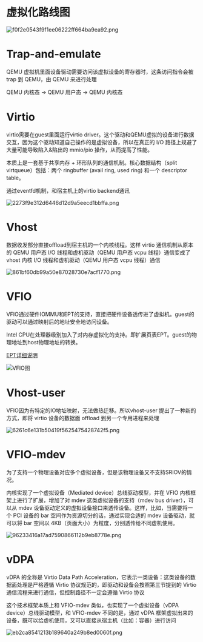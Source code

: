 # 虚拟化路线图

![f0f2e0543f9f1ee06222ff664ba9ea92.png](https://img-blog.csdnimg.cn/img_convert/f0f2e0543f9f1ee06222ff664ba9ea92.png)

# Trap-and-emulate

QEMU 虚拟机里面设备驱动需要访问该虚拟设备的寄存器时，这条访问指令会被 trap 到 QEMU，由 QEMU 来进行处理

QEMU 内核态 -> QEMU 用户态 -> QEMU 内核态

# Virtio

virtio需要在guest里面运行virtio driver。这个驱动和QEMU虚拟的设备进行数据交互，因为这个驱动知道自己操作的是虚拟设备，所以在真正的 I/O 路径上规避了大量可能导致陷入&陷出的 mmio/pio 操作，从而提高了性能。

本质上是一套基于共享内存 + 环形队列的通信机制。核心数据结构（split virtqueue）包括：两个 ringbuffer (avail ring, used ring) 和一个 descriptor table。

通过eventfd机制，和宿主机上的virtio backend通讯

<img src="https://img-blog.csdnimg.cn/img_convert/2273f9e312d6446d12d9a5eecd1bbffa.png" alt="2273f9e312d6446d12d9a5eecd1bbffa.png" style="zoom:0%;" />

# Vhost

数据收发部分直接offload到宿主机的一个内核线程。这样 virtio 通信机制从原本的 QEMU 用户态 I/O 线程和虚机驱动（QEMU 用户态 vcpu 线程）通信变成了 vhost 内核 I/O 线程和虚机驱动（QEMU 用户态 vcpu 线程）通信

![861bf60db99a50e87028730e7acf1770.png](https://img-blog.csdnimg.cn/img_convert/861bf60db99a50e87028730e7acf1770.png)

# VFIO

VFIO通过硬件IOMMU和EPT的支持，直接把硬件设备透传进了虚拟机。guest的驱动可以通过映射后的地址安全地访问设备。

Intel CPU在处理器级别加入了对内存虚拟化的支持。即扩展页表EPT。guest的物理地址到host物理地址的转换。

[EPT详细说明](https://www.cnblogs.com/ck1020/p/6043054.html)

![VFIO图](https://img-blog.csdnimg.cn/img_convert/e1b483b9d487ea8081f1aac5e3ca9ca5.png "VFIO 架构")

# Vhost-user

VFIO因为有特定的IO地址映射，无法做热迁移。所以vhost-user 提出了一种新的方式，即将 virtio 设备的数据面 offload 到另一个专用进程来处理

![6261c6e131b50419f5625475428742f5.png](https://img-blog.csdnimg.cn/img_convert/6261c6e131b50419f5625475428742f5.png)

# VFIO-mdev

为了支持一个物理设备对应多个虚拟设备，但是该物理设备又不支持SRIOV的情况。

内核实现了一个虚拟设备（Mediated device）总线驱动模型，并在 VFIO 内核框架上进行了扩展，增加了对 mdev 这类虚拟设备的支持（mdev bus driver），可以从 mdev 设备驱动定义的虚拟设备接口来透传设备。这样，比如，当需要将一个 PCI 设备的 bar 空间作为资源切分的话，通过实现合适的 mdev 设备驱动，就可以将 bar 空间以 4KB（页面大小）为粒度，分别透传给不同虚机使用。


![96233416a17ad7590866112b9eb8778e.png](https://img-blog.csdnimg.cn/img_convert/96233416a17ad7590866112b9eb8778e.png)

# vDPA

vDPA 的全称是 Virtio Data Path Acceleration，它表示一类设备：这类设备的数据面处理是严格遵循 Virtio 协议规范的，即驱动和设备会按照第三节提到的 Virtio 通信流程来进行通信，但控制路径不一定会遵循 Virtio 协议

这个技术框架本质上和 VFIO-mdev 类似，也实现了一个虚拟设备（vDPA device）总线驱动模型，和 VFIO-mdev 不同的是，通过 vDPA 框架虚拟出来的设备，既可以给虚机使用，又可以直接从宿主机（比如：容器）进行访问

![eb2ca8541213b189640a249b8ed0060f.png](https://img-blog.csdnimg.cn/img_convert/eb2ca8541213b189640a249b8ed0060f.png)